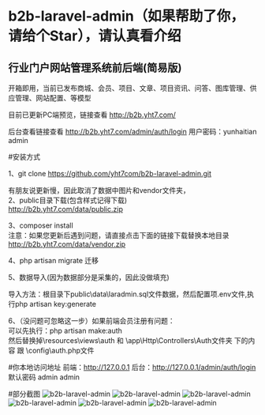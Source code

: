 # b2b-laravel-admin（如果帮助了你，请给个Star），请认真看介绍
## 行业门户网站管理系统前后端(简易版)
开箱即用，当前已发布商城、会员、项目、文章、项目资讯、问答、图库管理、供应管理、网站配置、等模型<br>

目前已更新PC端预览，链接查看 http://b2b.yht7.com/<br>

后台查看链接查看 http://b2b.yht7.com/admin/auth/login  用户密码：yunhaitian  admin<br>


#安装方式

1、git clone https://github.com/yht7com/b2b-laravel-admin.git<br>

有朋友说更新慢，因此取消了数据中图片和vendor文件夹，<br>
2、public目录下载(包含样式记得下载)<br>
http://b2b.yht7.com/data/public.zip<br>

3、composer install <br>
注意：如果您更新后遇到问题，请直接点击下面的链接下载替换本地目录<br>
http://b2b.yht7.com/data/vendor.zip<br>

4、php artisan migrate 迁移<br>


5、数据导入(因为数据部分是采集的，因此没做填充)<br>

导入方法：根目录下public\data\laradmin.sql文件数据，然后配置项.env文件,执行php artisan key:generate


6、（没问题可忽略这一步）如果前端会员注册有问题：<br>
可以先执行：php artisan make:auth<br>
然后替换掉\resources\views\auth 和  \app\Http\Controllers\Auth文件夹 下的内容  跟 \config\auth.php文件


#你本地访问地址
前端：http://127.0.0.1
后台：http://127.0.0.1/admin/auth/login  默认密码 admin  admin

#部分截图
![b2b-laravel-admin](https://github.com/yht7com/b2b-laravel-admin/blob/master/public/vimg/10.jpg)
![b2b-laravel-admin](https://github.com/yht7com/b2b-laravel-admin/blob/master/public/vimg/11.jpg)
![b2b-laravel-admin](https://github.com/yht7com/b2b-laravel-admin/blob/master/public/vimg/12.jpg)
![b2b-laravel-admin](https://github.com/yht7com/b2b-laravel-admin/blob/master/public/vimg/13.jpg)
![b2b-laravel-admin](https://github.com/yht7com/b2b-laravel-admin/blob/master/public/vimg/14.jpg)
![b2b-laravel-admin](https://github.com/yht7com/b2b-laravel-admin/blob/master/public/vimg/15.jpg)

